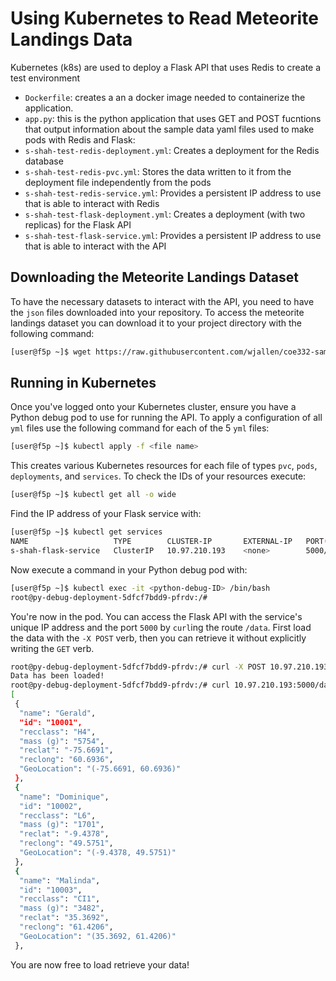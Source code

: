 # Using Kubernetes to Read Meteorite Landings Data
Kubernetes (k8s) are used to deploy a Flask API that uses Redis to create a test environment
- ```Dockerfile```: creates a an a docker image needed to containerize the application.
- ```app.py```: this is the python application that uses GET and POST fucntions that output information about the sample data
 yaml files used to make pods with Redis and Flask:
- ```s-shah-test-redis-deployment.yml```: Creates a deployment for the Redis database
- ```s-shah-test-redis-pvc.yml```: Stores the data written to it from the deployment file independently from the pods
- ```s-shah-test-redis-service.yml```: Provides a persistent IP address to use that is able to interact with Redis
- ```s-shah-test-flask-deployment.yml```: Creates a deployment (with two replicas) for the Flask API
- ```s-shah-test-flask-service.yml```: Provides a persistent IP address to use that is able to interact with the API

## Downloading the Meteorite Landings Dataset 
To have the necessary datasets to interact with the API, you need to have the ```json``` files downloaded into your repository. To access the meteorite landings dataset you can download it to your project directory with the following command:

```bash
[user@f5p ~]$ wget https://raw.githubusercontent.com/wjallen/coe332-sample-data/main/ML_Data_Sample.json
```

## Running in Kubernetes
Once you've logged onto your Kubernetes cluster, ensure you have a Python debug pod to use for running the API. To apply a configuration of all ```yml``` files use the following command for each of the 5 ```yml``` files:
``` bash
[user@f5p ~]$ kubectl apply -f <file name>
```
This creates various Kubernetes resources for each file of types ```pvc```, ```pods```, ```deployments```, and ```services```. To check the IDs of your resources execute:
``` bash
[user@f5p ~]$ kubectl get all -o wide
```
Find the IP address of your Flask service with:
``` bash
[user@f5p ~]$ kubectl get services
NAME                   TYPE        CLUSTER-IP       EXTERNAL-IP   PORT(S)    AGE
s-shah-flask-service   ClusterIP   10.97.210.193    <none>        5000/TCP   3h6m
```
Now execute a command in your Python debug pod with:
``` bash
[user@f5p ~]$ kubectl exec -it <python-debug-ID> /bin/bash
root@py-debug-deployment-5dfcf7bdd9-pfrdv:/#
```
You're now in the pod. You can access the Flask API with the service's unique IP address and the port ```5000``` by ```curl```ing the route ```/data```. First load the data with the ```-X POST``` verb, then you can retrieve it without explicitly writing the ```GET``` verb.
``` bash
root@py-debug-deployment-5dfcf7bdd9-pfrdv:/# curl -X POST 10.97.210.193:5000/data
Data has been loaded!
root@py-debug-deployment-5dfcf7bdd9-pfrdv:/# curl 10.97.210.193:5000/data
[
 {
  "name": "Gerald",
  "id": "10001",
  "recclass": "H4",
  "mass (g)": "5754",
  "reclat": "-75.6691",
  "reclong": "60.6936",
  "GeoLocation": "(-75.6691, 60.6936)"
 },
 {
  "name": "Dominique",
  "id": "10002",
  "recclass": "L6",
  "mass (g)": "1701",
  "reclat": "-9.4378",
  "reclong": "49.5751",
  "GeoLocation": "(-9.4378, 49.5751)"
 },
 {
  "name": "Malinda",
  "id": "10003",
  "recclass": "CI1",
  "mass (g)": "3482",
  "reclat": "35.3692",
  "reclong": "61.4206",
  "GeoLocation": "(35.3692, 61.4206)"
 },
```
You are now free to load retrieve your data!
